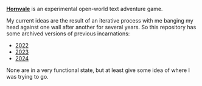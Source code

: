 [**Hornvale**](https://github.com/hornvale/hornvale) is an experimental open-world text adventure game.

My current ideas are the result of an iterative process with me banging my head against one wall after another for several years. So this repository has some archived versions of previous incarnations:
- [2022](https://github.com/hornvale/hornvale-2022)
- [2023](https://github.com/hornvale/hornvale-2023)
- [2024](https://github.com/hornvale/hornvale-2024)

None are in a very functional state, but at least give some idea of where I was trying to go.
